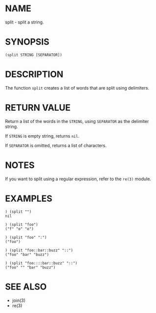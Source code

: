 # NAME
split - split a string.

# SYNOPSIS

    (split STRING [SEPARATOR])

# DESCRIPTION
The function `split` creates a list of words that are split using delimiters.

# RETURN VALUE
Return a list of the words in the `STRING`, using `SEPARATOR` as the delimiter string.

If `STRING` is empty string, returns `nil`.

If `SEPARATOR` is omitted, returns a list of characters.

# NOTES
If you want to split using a regular expression, refer to the `re(3)` module.

# EXAMPLES

    ) (split "")
    nil

    ) (split "foo")
    ("f" "o" "o")

    ) (split "foo" ":")
    ("foo")

    ) (split "foo::bar::buzz" "::")
    ("foo" "bar" "buzz")

    ) (split "foo::::bar::buzz" "::")
    ("foo" "" "bar" "buzz")

# SEE ALSO
- join(3)
- re(3)
